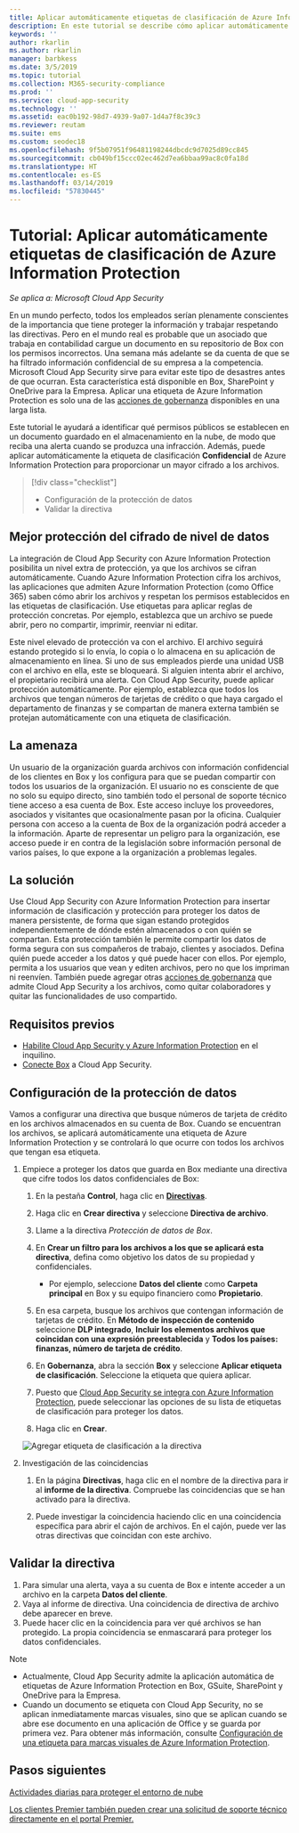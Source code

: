 ```yaml
---
title: Aplicar automáticamente etiquetas de clasificación de Azure Information Protection
description: En este tutorial se describe cómo aplicar automáticamente etiquetas de clasificación de Azure Information Protection en Microsoft Cloud App Security.
keywords: ''
author: rkarlin
ms.author: rkarlin
manager: barbkess
ms.date: 3/5/2019
ms.topic: tutorial
ms.collection: M365-security-compliance
ms.prod: ''
ms.service: cloud-app-security
ms.technology: ''
ms.assetid: eac0b192-98d7-4939-9a07-1d4a7f8c39c3
ms.reviewer: reutam
ms.suite: ems
ms.custom: seodec18
ms.openlocfilehash: 9f5b07951f96481198244dbcdc9d7025d89cc845
ms.sourcegitcommit: cb049bf15ccc02ec462d7ea6bbaa99ac8c0fa18d
ms.translationtype: HT
ms.contentlocale: es-ES
ms.lasthandoff: 03/14/2019
ms.locfileid: "57830445"
---
```

# <a name="tutorial-automatically-apply-azure-information-protection-classification-labels"></a>Tutorial: Aplicar automáticamente etiquetas de clasificación de Azure Information Protection

*Se aplica a: Microsoft Cloud App Security*

En un mundo perfecto, todos los empleados serían plenamente conscientes de la importancia que tiene proteger la información y trabajar respetando las directivas. Pero en el mundo real es probable que un asociado que trabaja en contabilidad cargue un documento en su repositorio de Box con los permisos incorrectos. Una semana más adelante se da cuenta de que se ha filtrado información confidencial de su empresa a la competencia. Microsoft Cloud App Security sirve para evitar este tipo de desastres antes de que ocurran. Esta característica está disponible en Box, SharePoint y OneDrive para la Empresa. Aplicar una etiqueta de Azure Information Protection es solo una de las [acciones de gobernanza](governance-actions.md) disponibles en una larga lista.

Este tutorial le ayudará a identificar qué permisos públicos se establecen en un documento guardado en el almacenamiento en la nube, de modo que reciba una alerta cuando se produzca una infracción. Además, puede aplicar automáticamente la etiqueta de clasificación **Confidencial** de Azure Information Protection para proporcionar un mayor cifrado a los archivos.

> [!div class="checklist"]
> * Configuración de la protección de datos 
> * Validar la directiva


## <a name="enhanced-data-level-encryption-protection"></a>Mejor protección del cifrado de nivel de datos

La integración de Cloud App Security con Azure Information Protection posibilita un nivel extra de protección, ya que los archivos se cifran automáticamente. Cuando Azure Information Protection cifra los archivos, las aplicaciones que admiten Azure Information Protection (como Office 365) saben cómo abrir los archivos y respetan los permisos establecidos en las etiquetas de clasificación. Use etiquetas para aplicar reglas de protección concretas. Por ejemplo, establezca que un archivo se puede abrir, pero no compartir, imprimir, reenviar ni editar.

Este nivel elevado de protección va con el archivo. El archivo seguirá estando protegido si lo envía, lo copia o lo almacena en su aplicación de almacenamiento en línea. Si uno de sus empleados pierde una unidad USB con el archivo en ella, este se bloqueará. Si alguien intenta abrir el archivo, el propietario recibirá una alerta. Con Cloud App Security, puede aplicar protección automáticamente. Por ejemplo, establezca que todos los archivos que tengan números de tarjetas de crédito o que haya cargado el departamento de finanzas y se compartan de manera externa también se protejan automáticamente con una etiqueta de clasificación.

## <a name="the-threat"></a>La amenaza

Un usuario de la organización guarda archivos con información confidencial de los clientes en Box y los configura para que se puedan compartir con todos los usuarios de la organización. El usuario no es consciente de que no solo su equipo directo, sino también todo el personal de soporte técnico tiene acceso a esa cuenta de Box. Este acceso incluye los proveedores, asociados y visitantes que ocasionalmente pasan por la oficina. Cualquier persona con acceso a la cuenta de Box de la organización podrá acceder a la información. Aparte de representar un peligro para la organización, ese acceso puede ir en contra de la legislación sobre información personal de varios países, lo que expone a la organización a problemas legales.

## <a name="the-solution"></a>La solución

Use Cloud App Security con Azure Information Protection para insertar información de clasificación y protección para proteger los datos de manera persistente, de forma que sigan estando protegidos independientemente de dónde estén almacenados o con quién se compartan. Esta protección también le permite compartir los datos de forma segura con sus compañeros de trabajo, clientes y asociados. Defina quién puede acceder a los datos y qué puede hacer con ellos. Por ejemplo, permita a los usuarios que vean y editen archivos, pero no que los impriman ni reenvíen. También puede agregar otras [acciones de gobernanza](governance-actions.md) que admite Cloud App Security a los archivos, como quitar colaboradores y quitar las funcionalidades de uso compartido.

## <a name="prerequisites"></a>Requisitos previos

- [Habilite Cloud App Security y Azure Information Protection](azip-integration.md) en el inquilino.
- [Conecte Box](connect-box-to-microsoft-cloud-app-security.md) a Cloud App Security.

## <a name="set-up-data-protection"></a>Configuración de la protección de datos

Vamos a configurar una directiva que busque números de tarjeta de crédito en los archivos almacenados en su cuenta de Box. Cuando se encuentran los archivos, se aplicará automáticamente una etiqueta de Azure Information Protection y se controlará lo que ocurre con todos los archivos que tengan esa etiqueta.

1. Empiece a proteger los datos que guarda en Box mediante una directiva que cifre todos los datos confidenciales de Box:

    1. En la pestaña **Control**, haga clic en [**Directivas**](control-cloud-apps-with-policies.md). 

    2. Haga clic en **Crear directiva** y seleccione **Directiva de archivo**.

    3. Llame a la directiva *Protección de datos de Box*.

    4. En **Crear un filtro para los archivos a los que se aplicará esta directiva**, defina como objetivo los datos de su propiedad y confidenciales.
        - Por ejemplo, seleccione **Datos del cliente** como **Carpeta principal** en Box y su equipo financiero como **Propietario**.

    5. En esa carpeta, busque los archivos que contengan información de tarjetas de crédito. En **Método de inspección de contenido** seleccione **DLP integrado**, **Incluir los elementos archivos que coincidan con una expresión preestablecida** y **Todos los países: finanzas, número de tarjeta de crédito**.

    6. En **Gobernanza**, abra la sección **Box** y seleccione **Aplicar etiqueta de clasificación**. Seleccione la etiqueta que quiera aplicar.

    7. Puesto que [Cloud App Security se integra con Azure Information Protection](azip-integration.md), puede seleccionar las opciones de su lista de etiquetas de clasificación para proteger los datos.

    8. Haga clic en **Crear**. 

   ![Agregar etiqueta de clasificación a la directiva](./media/aip-auto-policy.png)

2. Investigación de las coincidencias

    1. En la página **Directivas**, haga clic en el nombre de la directiva para ir al **informe de la directiva**. Compruebe las coincidencias que se han activado para la directiva.

    2. Puede investigar la coincidencia haciendo clic en una coincidencia específica para abrir el cajón de archivos. En el cajón, puede ver las otras directivas que coincidan con este archivo.

## <a name="validate-your-policy"></a>Validar la directiva

1. Para simular una alerta, vaya a su cuenta de Box e intente acceder a un archivo en la carpeta **Datos del cliente**.
2. Vaya al informe de directiva. Una coincidencia de directiva de archivo debe aparecer en breve. 
3. Puede hacer clic en la coincidencia para ver qué archivos se han protegido. La propia coincidencia se enmascarará para proteger los datos confidenciales.

>[!NOTE]
>
> - Actualmente, Cloud App Security admite la aplicación automática de etiquetas de Azure Information Protection en Box, GSuite, SharePoint y OneDrive para la Empresa.
> - Cuando un documento se etiqueta con Cloud App Security, no se aplican inmediatamente marcas visuales, sino que se aplican cuando se abre ese documento en una aplicación de Office y se guarda por primera vez. Para obtener más información, consulte [Configuración de una etiqueta para marcas visuales de Azure Information Protection](https://docs.microsoft.com/information-protection/deploy-use/configure-policy-markings#when-visual-markings-are-applied).

## <a name="next-steps"></a>Pasos siguientes

[Actividades diarias para proteger el entorno de nube](daily-activities-to-protect-your-cloud-environment.md)   

[Los clientes Premier también pueden crear una solicitud de soporte técnico directamente en el portal Premier.](https://premier.microsoft.com/)  
  
  
